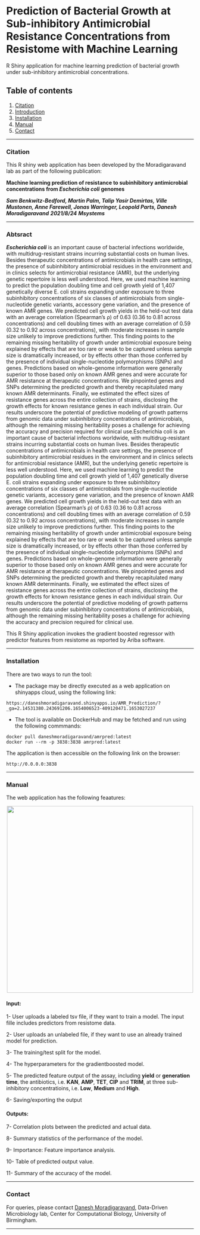 # Prediction of Bacterial Growth at Sub-inhibitory Antimicrobial Resistance Concentrations from Resistome with Machine Learning

R Shiny application for machine learning prediction of bacterial growth under sub-inhibitory antimicrobial concentrations.  

## Table of contents
1. [Citation](#citation)
2. [Introduction](#content)
3. [Installation](#installation)
4. [Manual](#manual)
5. [Contact](#contact)

----

### Citation <a name="citation"></a>

This R shiny web application has been developed by the Moradigaravand lab as part of the following publication:

**Machine learning prediction of resistance to subinhibitory antimicrobial concentrations from ***Escherichia coli*** genomes**

***Sam Benkwitz-Bedford, Martin Palm, Talip Yasir Demirtas, Ville Mustonen, Anne Farewell, Jonas Warringer, Leopold Parts, Danesh Moradigaravand***
***2021/8/24***
***Msystems***

----

### Abtsract <a name="content"></a>
***Escherichia coli*** is an important cause of bacterial infections worldwide, with multidrug-resistant strains incurring substantial costs on human lives. Besides therapeutic concentrations of antimicrobials in health care settings, the presence of subinhibitory antimicrobial residues in the environment and in clinics selects for antimicrobial resistance (AMR), but the underlying genetic repertoire is less well understood. Here, we used machine learning to predict the population doubling time and cell growth yield of 1,407 genetically diverse E. coli strains expanding under exposure to three subinhibitory concentrations of six classes of antimicrobials from single-nucleotide genetic variants, accessory gene variation, and the presence of known AMR genes. We predicted cell growth yields in the held-out test data with an average correlation (Spearman’s ρ) of 0.63 (0.36 to 0.81 across concentrations) and cell doubling times with an average correlation of 0.59 (0.32 to 0.92 across concentrations), with moderate increases in sample size unlikely to improve predictions further. This finding points to the remaining missing heritability of growth under antimicrobial exposure being explained by effects that are too rare or weak to be captured unless sample size is dramatically increased, or by effects other than those conferred by the presence of individual single-nucleotide polymorphisms (SNPs) and genes. Predictions based on whole-genome information were generally superior to those based only on known AMR genes and were accurate for AMR resistance at therapeutic concentrations. We pinpointed genes and SNPs determining the predicted growth and thereby recapitulated many known AMR determinants. Finally, we estimated the effect sizes of resistance genes across the entire collection of strains, disclosing the growth effects for known resistance genes in each individual strain. Our results underscore the potential of predictive modeling of growth patterns from genomic data under subinhibitory concentrations of antimicrobials, although the remaining missing heritability poses a challenge for achieving the accuracy and precision required for clinical use.Escherichia coli is an important cause of bacterial infections worldwide, with multidrug-resistant strains incurring substantial costs on human lives. Besides therapeutic concentrations of antimicrobials in health care settings, the presence of subinhibitory antimicrobial residues in the environment and in clinics selects for antimicrobial resistance (AMR), but the underlying genetic repertoire is less well understood. Here, we used machine learning to predict the population doubling time and cell growth yield of 1,407 genetically diverse E. coli strains expanding under exposure to three subinhibitory concentrations of six classes of antimicrobials from single-nucleotide genetic variants, accessory gene variation, and the presence of known AMR genes. We predicted cell growth yields in the held-out test data with an average correlation (Spearman’s ρ) of 0.63 (0.36 to 0.81 across concentrations) and cell doubling times with an average correlation of 0.59 (0.32 to 0.92 across concentrations), with moderate increases in sample size unlikely to improve predictions further. This finding points to the remaining missing heritability of growth under antimicrobial exposure being explained by effects that are too rare or weak to be captured unless sample size is dramatically increased, or by effects other than those conferred by the presence of individual single-nucleotide polymorphisms (SNPs) and genes. Predictions based on whole-genome information were generally superior to those based only on known AMR genes and were accurate for AMR resistance at therapeutic concentrations. We pinpointed genes and SNPs determining the predicted growth and thereby recapitulated many known AMR determinants. Finally, we estimated the effect sizes of resistance genes across the entire collection of strains, disclosing the growth effects for known resistance genes in each individual strain. Our results underscore the potential of predictive modeling of growth patterns from genomic data under subinhibitory concentrations of antimicrobials, although the remaining missing heritability poses a challenge for achieving the accuracy and precision required for clinical use.

This R Shiny application invokes the gradient boosted regressor with predictor features from resistome as reported by Ariba software.


----
### Installation <a name="installation"></a>

There are two ways to run the tool:

- The package may be directly executed as a web application on shinyapps cloud, using the following link:

```
https://daneshmoradigaravand.shinyapps.io/AMR_Prediction/?_ga=2.14531380.243691206.1654006523-409120471.1653027237
```

- The tool is available on DockerHub and may be fetched and run using the following commmands:

```
docker pull daneshmoradigaravand/amrpred:latest
docker run --rm -p 3838:3838 amrpred:latest
```

The application is then accessible on the following link on the browser:

```
http://0.0.0.0:3838
```

----
### Manual <a name="manual"></a>

The web application has the following feaatures:

<p align="center">
<img src="https://user-images.githubusercontent.com/35295619/171196026-f1065d15-5f1d-44c3-be3b-9b64863dddb3.jpg" width="500" />
</p>

#### Input:

1- User uploads a labeled tsv file, if they want to train a model. The input fille includes predictors from resistome data. 

2- User uploads an unlabeled file, if they want to use an already trained model for prediction.

3- The training/test split for the model.

4- The hyperparameters for the gradientboosted model.

5- The predicted feature output of the assay, including **yield** or **generation time**, the antibiotics, i.e. **KAN**, **AMP**, **TET**, **CIP** and **TRIM**, at three sub-inhibitory concentratioins, i.e. **Low**, **Medium** and **High**.  

6- Saving/exporting the output

#### Outputs:

7- Correlation plots between the predicted and actual data.

8- Summary statistics of the performance of the model.

9- Importance: Feature importance analysis.

10- Table of predicted output value. 

11- Summary of the accuracy of the model.

----
### Contact <a name="contact"></a>
For queries, please contact [Danesh Moradigaravand](mailto:d.moradigaravand@bham.ac.uk?subject=[GitHub]), Data-Driven Microbiology lab, Center for Computational Biology, University of Birmingham. 
 
-----

